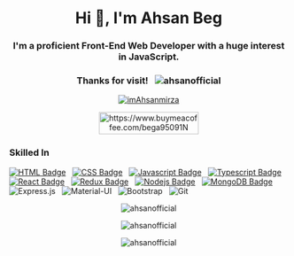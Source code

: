 <h1 align="center">Hi 👋, I'm Ahsan Beg</h1>
<h3 align="center">I'm a proficient Front-End Web Developer with a huge interest in JavaScript.</h3>

<h3 align="center">Thanks for visit! &nbsp; <img src="https://komarev.com/ghpvc/?username=ahsanofficial&label=Profile%20views&color=0e75b6&style=flat"alt="ahsanofficial" /></img></h3>

<p align="center"><a href="https://twitter.com/imAhsanmirza" target="blank"><img src="https://img.shields.io/twitter/follow/imAhsanmirza?logo=twitter&style=for-the-badge" alt="imAhsanmirza" /></a></p>

<!-- <h3 align="center">Support:</h3> -->
<p align="center"><a href="https://www.buymeacoffee.com/bega95091N"> <img align="center" src="https://cdn.buymeacoffee.com/buttons/v2/default-yellow.png" height="40" width="180" alt="https://www.buymeacoffee.com/bega95091N" /></a></p>

### Skilled In 
[![HTML Badge](https://img.shields.io/badge/HTML-F06529?style=for-the-badge&labelColor=black&logo=html5&logoColor=F06529)](#)  &nbsp; 
[![CSS Badge](https://img.shields.io/badge/CSS-264DE4?style=for-the-badge&labelColor=black&logo=css3&logoColor=264DE4)](#) &nbsp; 
[![Javascript Badge](https://img.shields.io/badge/-Javascript-F0DB4F?style=for-the-badge&labelColor=black&logo=javascript&logoColor=F0DB4F)](#)  &nbsp; 
[![Typescript Badge](https://img.shields.io/badge/-Typescript-007ACC?style=for-the-badge&labelColor=black&logo=Typescript&logoColor=007ACC)](#)  &nbsp; 
[![React Badge](https://img.shields.io/badge/-React-61DBFB?style=for-the-badge&labelColor=black&logo=react&logoColor=61DBFB)](#) &nbsp; 
[![Redux Badge](https://img.shields.io/badge/-Redux-764ABC?style=for-the-badge&labelColor=black&logo=redux&logoColor=764ABC)](#) &nbsp; 
[![Nodejs Badge](https://img.shields.io/badge/-Nodejs-3C873A?style=for-the-badge&labelColor=black&logo=node.js&logoColor=3C873A)](#) &nbsp; 
[![MongoDB Badge](https://img.shields.io/badge/-MongoDB-4DB33D?style=for-the-badge&labelColor=black&logo=mongodb&logoColor=4DB33D)](#) &nbsp; 
![Express.js](https://img.shields.io/badge/express.js-303030.svg?style=for-the-badge&labelColor=black&logo=express&logoColor=303030) &nbsp; 
![Material-UI](https://img.shields.io/badge/materialui-00B0FF.svg?style=for-the-badge&labelColor=black&logo=materialui&logoColor=00B0FF) &nbsp; 
![Bootstrap](https://img.shields.io/badge/bootstrap-602C50.svg?style=for-the-badge&labelColor=black&logo=bootstrap&logoColor=602C50) &nbsp; 
![Git](https://img.shields.io/badge/git-F1502F.svg?style=for-the-badge&labelColor=black&logo=git&logoColor=F1502F)

<p align="center"><img src="https://github-readme-stats.vercel.app/api/top-langs?username=ahsanofficial&show_icons=true&theme=dark&locale=en&layout=compact" alt="ahsanofficial" /></p>
<p align="center"><img src="https://github-readme-stats.vercel.app/api?username=ahsanofficial&show_icons=true&theme=dark&locale=en" alt="ahsanofficial" /></p>
<p align="center"><img src="https://github-readme-streak-stats.herokuapp.com/?user=ahsanofficial&theme=dark" alt="ahsanofficial" /></p>

<!-- ### 📫 How to reach me: [![Linkedin Badge](https://img.shields.io/badge/-LinkedIn-0e76a8?style=flat-square&labelColor=black&logo=Linkedin&logoColor=white)](https://www.linkedin.com/in/ahsan-beg-625001194) &nbsp;  -->
<!-- [![Twitter Badge](https://img.shields.io/badge/-Twitter-00acee?style=flat-square&labelColor=black&logo=Twitter&logoColor=white)](https://twitter.com/imAhsanmirza) -->

<!-- <a href="https://github.com/ahsanofficial/github-readme-activity-graph"><img alt="Ahsan's Activity Graph" src="https://activity-graph.herokuapp.com/graph?username=ahsanofficial&bg_color=1F222E&color=F8D866&line=F85D7F&point=FFFFFF&hide_border=true" /></a> -->
